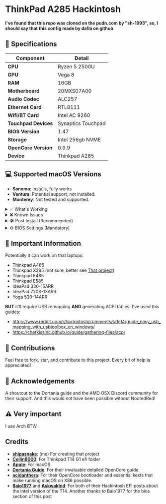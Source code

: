 # ThinkPad A285 Hackintosh

 **I've found that this repo was cloned on the pudn.com by "sh-1993", so, I should say that this config made by da1la on github**

## 📝 Specifications

| Component             | Detail                  |
|-----------------------|-------------------------|
| **CPU**               | Ryzen 5 2500U           |
| **GPU**               | Vega 8                  |
| **RAM**               | 16GB                    |
| **Motherboard**       | 20MXS07A00              |
| **Audio Codec**       | ALC257                  |
| **Ethernet Card**     | RTL8111                 |
| **Wifi/BT Card**      | Intel AC 9260           |
| **Touchpad Devices**  | Synaptics Touchpad      |
| **BIOS Version**      | 1.47                    |
| **Storage**           | Intel 256gb NVME        |
| **OpenCore Version**  | 0.9.9                   |
| **Device**            | Thinkpad A285           |

## 💻 Supported macOS Versions

- **Sonoma**: Installs, fully works
- **Ventura**: Potential support, not installed.
- **Monterey**: Not tested and supported.

<details>
<summary>✅ What's Working</summary>

- **WIFI**
- **Trackpad**
- **Battery Status**
- **Backlight**
- **IGPU**
- **Fan Control**: Full YogaSMC EC Access.
- **FN keys**
- **Audio**
- **Camera**: fixed after USB mapping
- **BT**: also fixed
- **Dual Boot with Windows**: just for USB remap
- *...and more!*
  
</details>

<details>
<summary>❌ Known Issues</summary>

- **WWAN**: i don't have one, and mac os not support that anyway
- **sleep**: I'm working about that
- **Airdrop**: Not functioning due to Intel cards not being native, works only on Broadcom cards.
- **Screen Mirroring**: Not available unless using a paid service such as airserver.

</details>

<details>
<summary>🛠️ Post Install (Recommended)</summary>

After installing macOS, it's recommended to adjust certain settings for optimal performance:

- **iGPU Memory**: Increase the iGPU memory allocation in your BIOS settings to at least 1GB.
- **YogaSMC app**: Get more control over your system, Fan Control, Backlight, 

</details>

<details>
<summary>⚙️ BIOS Settings (Mandatory)</summary>

To ensure your Hackintosh functions correctly, configure the following mandatory BIOS settings:

**Config Tab:**
- Display
  - Boot Display Device -> Thinkpad LCD
  - Shared Display Priority -> HDMI
  - Boot Time Extension -> Disabled

**Security Tab:**
- Memory Protection -> Execution Prevention -> On

**Startup Tab:**
- UEFI/Legacy Boot -> UEFI Only

These settings are crucial for the proper operation of your Hackintosh system.
</details>

</details>



## 🔑 Important Information

Potentially it can work on that laptops:

- Thinkpad A485
- Thinkpad X395 (not sure, better see [That project](https://github.com/adam-ht/Lentosh))
- Thinkpad E485
- Thinkpad E585
- IdeaPad 330-15ARR
- IdeaPad 720S-13ARR
- Yoga 530-14ARR

**BUT** it'll require USB remapping **AND** generating ACPI tables.
I've used this guides:
- https://www.reddit.com/r/hackintosh/comments/ta1ef4/guide_easy_usb_mapping_with_usbtoolbox_on_windows/
- https://chefkissinc.github.io/guide/gathering-files/acpi

## 🤝 Contributions

Feel free to fork, star, and contribute to this project. Every bit of help is appreciated!

## 🙏 Acknowledgements

A shoutout to the Dortania guide and the AMD OSX Discord community for their support. And this would not have been possible without NootedRed!

## ⚠️ Very important

I use Arch BTW

## Credits
- **[shipasnake](https://github.com/da1la)**: (me) For creating that project
- **[Collin8000](https://github.com/Collin8000/Thinkpad-T14-Gen-1-Amd-Hackintosh)**: For Thinkpad T14 G1 efi folder
- **[Apple](https://github.com/apple)**: For macOS.
- **[Dortania Guide](https://dortania.github.io/getting-started/)**: For their invaluable detailed OpenCore guide.
- **[acidanthera](https://github.com/acidanthera)**: For their OpenCore bootloader and essential kexts that make running macOS on X86 possible.
- **[Baio1977](https://github.com/Baio1977)** and **[Askwakhid](https://github.com/askwakhid)**: For both of their Hackintosh EFI posts about the intel version of the T14. Another thanks to Baio1977 for the bios section of this post
